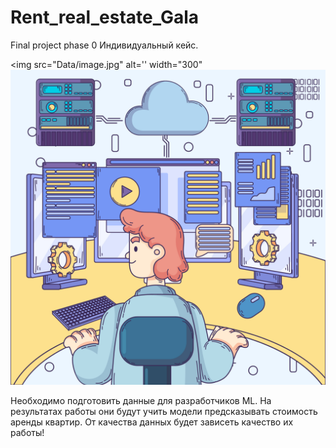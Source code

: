 # Rent_real_estate_Gala
Final project phase 0
Индивидуальный кейс.

<img src="Data/image.jpg" alt='' width="300"
![hard work](Data/image.jpg)



Необходимо подготовить данные для разработчиков ML. На результатах работы они будут учить модели предсказывать стоимость аренды квартир.
От качества данных будет зависеть качество их работы!


